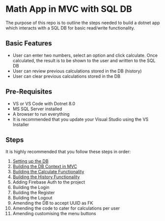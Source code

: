 # Math App in MVC with SQL DB

The purpose of this repo is to outline the steps needed to build a dotnet app which interacts with a SQL DB for basic read/write functionality.

## Basic Features
* User can enter two numbers, select an option and click calculate. Once calculated, the result is to be shown to the user and written to the SQL DB
* User can review previous calculations stored in the DB (history)
* User can clear previous calculations stored in the DB

## Pre-Requisites
* VS or VS Code with Dotnet 8.0
* MS SQL Server installed
* A browser to run everything
* It is recommended that you update your Visual Studio using the VS Installer

## Steps

It is highly recommended that you follow these steps in order:
1. [Setting up the DB](/Guides/SettingUpDB.md)
1. [Building the DB Context in MVC](/Guides/BuildingDBContext.md)
1. [Building the Calculate Functionality](/Guides/BuildingCalculate.md)
1. [Building the History Functionality](/Guides/BuildingHistory.md)
1. Adding Firebase Auth to the project
1. Building the Login
1. Building the Register
1. Building the Logout
1. Amending the DB to accept UUID as FK
1. Amending the code to cater for calculations per user
1. Amending customising the menu buttons